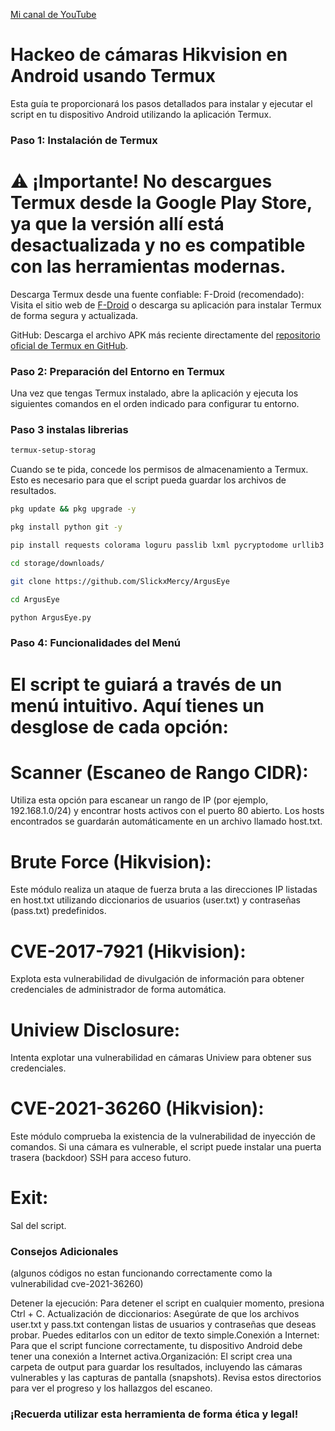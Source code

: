 [Mi canal de YouTube](https://youtube.com/@slick_mercy?si=0zzMxe5pp6Ld4uX2)

# Hackeo de cámaras Hikvision en Android usando Termux
​Esta guía te proporcionará los pasos detallados para instalar y ejecutar el script en tu dispositivo Android utilizando la aplicación Termux.
### ​Paso 1: Instalación de Termux
# ​⚠️ ¡Importante! No descargues Termux desde la Google Play Store, ya que la versión allí está desactualizada y no es compatible con las herramientas modernas.
​Descarga Termux desde una fuente confiable:
​F-Droid (recomendado): Visita el sitio web de [F-Droid](https://f-droid.org/en/packages/com.termux/?hl=es-US) o descarga su aplicación para instalar Termux de forma segura y actualizada.

GitHub: Descarga el archivo APK más reciente directamente del [repositorio oficial de Termux en GitHub](https://github.com/termux/termux-app/releases/tag/v0.118.3).
### Paso 2: Preparación del Entorno en Termux
​Una vez que tengas Termux instalado, abre la aplicación y ejecuta los siguientes comandos en el orden indicado para configurar tu entorno.
### Paso 3 instalas librerias
```bash
termux-setup-storag
```
Cuando se te pida, concede los permisos de almacenamiento a Termux. Esto es necesario para que el script pueda guardar los archivos de resultados.

```bash
pkg update && pkg upgrade -y
```
```bash
pkg install python git -y
```
```bash
pip install requests colorama loguru passlib lxml pycryptodome urllib3
```

```bash
cd storage/downloads/
```
```bash
git clone https://github.com/SlickxMercy/ArgusEye
```
```bash
cd ArgusEye
```
```bash
python ArgusEye.py
```
### Paso 4: Funcionalidades del Menú
# El script te guiará a través de un menú intuitivo. Aquí tienes un desglose de cada opción:
# ​Scanner (Escaneo de Rango CIDR): 
Utiliza esta opción para escanear un rango de IP (por ejemplo, 192.168.1.0/24) y encontrar hosts activos con el puerto 80 abierto. Los hosts encontrados se guardarán automáticamente en un archivo llamado host.txt.
# ​Brute Force (Hikvision):
Este módulo realiza un ataque de fuerza bruta a las direcciones IP listadas en host.txt utilizando diccionarios de usuarios (user.txt) y contraseñas (pass.txt) predefinidos.
# ​CVE-2017-7921 (Hikvision): 
Explota esta vulnerabilidad de divulgación de información para obtener credenciales de administrador de forma automática.
# Uniview Disclosure: 
Intenta explotar una vulnerabilidad en cámaras Uniview para obtener sus credenciales. 
# CVE-2021-36260 (Hikvision): 
Este módulo comprueba la existencia de la vulnerabilidad de inyección de comandos. Si una cámara es vulnerable, el script puede instalar una puerta trasera (backdoor) SSH para acceso futuro.
# ​Exit: 
Sal del script.
### Consejos Adicionales

(algunos códigos no estan funcionando correctamente como la vulnerabilidad cve-2021-36260)


​Detener la ejecución: Para detener el script en cualquier momento, presiona Ctrl + C.
​Actualización de diccionarios: Asegúrate de que los archivos user.txt y pass.txt contengan listas de usuarios y contraseñas que deseas probar. Puedes editarlos con un editor de texto simple.
​Conexión a Internet: Para que el script funcione correctamente, tu dispositivo Android debe tener una conexión a Internet activa.
​Organización: El script crea una carpeta de output para guardar los resultados, incluyendo las cámaras vulnerables y las capturas de pantalla (snapshots). Revisa estos directorios para ver el progreso y los hallazgos del escaneo.
### ​¡Recuerda utilizar esta herramienta de forma ética y legal!
